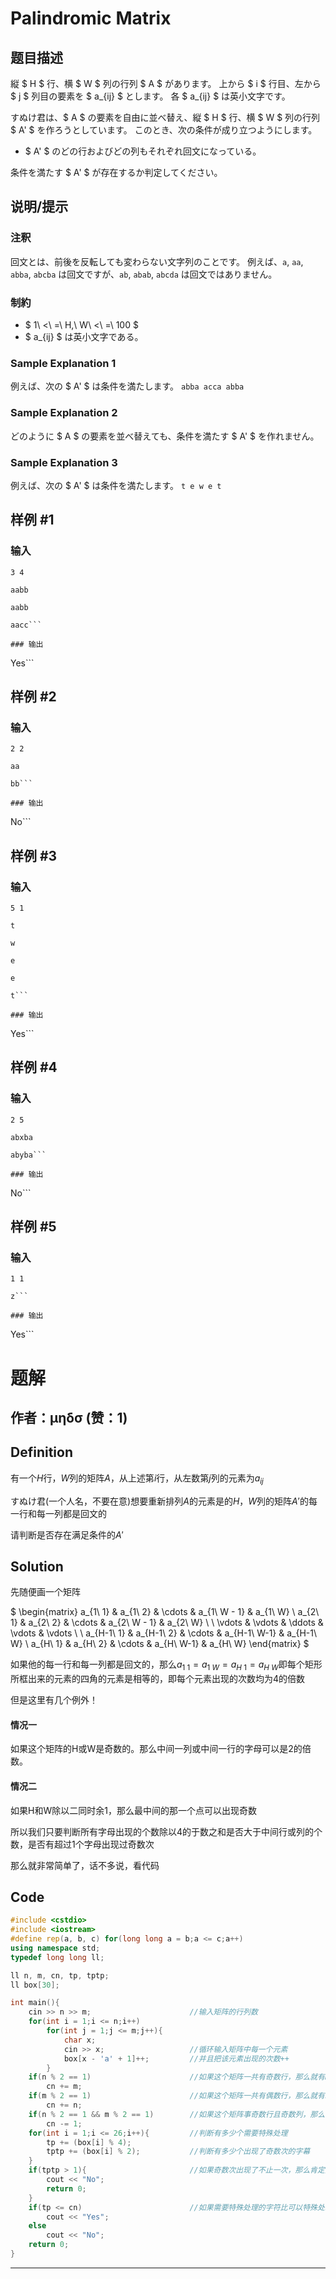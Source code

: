 # Palindromic Matrix

## 题目描述

[problemUrl]: https://atcoder.jp/contests/code-festival-2017-quala/tasks/code_festival_2017_quala_c

縦 $ H $ 行、横 $ W $ 列の行列 $ A $ があります。 上から $ i $ 行目、左から $ j $ 列目の要素を $ a_{ij} $ とします。 各 $ a_{ij} $ は英小文字です。

すぬけ君は、$ A $ の要素を自由に並べ替え、縦 $ H $ 行、横 $ W $ 列の行列 $ A' $ を作ろうとしています。 このとき、次の条件が成り立つようにします。

- $ A' $ のどの行およびどの列もそれぞれ回文になっている。

条件を満たす $ A' $ が存在するか判定してください。

## 说明/提示

### 注釈

回文とは、前後を反転しても変わらない文字列のことです。 例えば、`a`, `aa`, `abba`, `abcba` は回文ですが、`ab`, `abab`, `abcda` は回文ではありません。

### 制約

- $ 1\ <\ =\ H,\ W\ <\ =\ 100 $
- $ a_{ij} $ は英小文字である。

### Sample Explanation 1

例えば、次の $ A' $ は条件を満たします。 ``` abba acca abba ```

### Sample Explanation 2

どのように $ A $ の要素を並べ替えても、条件を満たす $ A' $ を作れません。

### Sample Explanation 3

例えば、次の $ A' $ は条件を満たします。 ``` t e w e t ```

## 样例 #1

### 输入

```
3 4
aabb
aabb
aacc```

### 输出

```
Yes```

## 样例 #2

### 输入

```
2 2
aa
bb```

### 输出

```
No```

## 样例 #3

### 输入

```
5 1
t
w
e
e
t```

### 输出

```
Yes```

## 样例 #4

### 输入

```
2 5
abxba
abyba```

### 输出

```
No```

## 样例 #5

### 输入

```
1 1
z```

### 输出

```
Yes```

# 题解

## 作者：μηδσ (赞：1)

## Definition

有一个$H$行，$W$列的矩阵$A$，从上述第$i$行，从左数第$j$列的元素为$a_{ij}$

すぬけ君(一个人名，不要在意)想要重新排列$A$的元素是的$H$，$W$列的矩阵$A'$的每一行和每一列都是回文的

请判断是否存在满足条件的$A'$

## Solution

先随便画一个矩阵

$
\begin{matrix}
a_{1\ 1} & a_{1\ 2} & \cdots & a_{1\ W - 1} & a_{1\ W} \\
a_{2\ 1} & a_{2\ 2} & \cdots & a_{2\ W - 1} & a_{2\ W} \\ \\
\vdots & \vdots & \ddots & \vdots & \vdots \\ \\
a_{H-1\ 1} & a_{H-1\ 2} & \cdots & a_{H-1\ W-1} & a_{H-1\ W} \\
a_{H\ 1} & a_{H\ 2} & \cdots & a_{H\ W-1} & a_{H\ W}
\end{matrix}
$

如果他的每一行和每一列都是回文的，那么$a_{1\ 1} = a_{1\ W} = a_{H\ 1} = a_{H\ W}$即每个矩形所框出来的元素的四角的元素是相等的，即每个元素出现的次数均为$4$的倍数

但是这里有几个例外！

#### 情况一

如果这个矩阵的H或W是奇数的。那么中间一列或中间一行的字母可以是2的倍数。

#### 情况二

如果H和W除以二同时余1，那么最中间的那一个点可以出现奇数

所以我们只要判断所有字母出现的个数除以4的于数之和是否大于中间行或列的个数，是否有超过1个字母出现过奇数次

那么就非常简单了，话不多说，看代码

## Code

~~~cpp
#include <cstdio>
#include <iostream>		
#define rep(a, b, c) for(long long a = b;a <= c;a++)
using namespace std;
typedef long long ll;

ll n, m, cn, tp, tptp;
ll box[30];

int main(){
	cin >> n >> m;						//输入矩阵的行列数 
	for(int i = 1;i <= n;i++)
		for(int j = 1;j <= m;j++){
			char x;
			cin >> x; 					//循环输入矩阵中每一个元素 
			box[x - 'a' + 1]++;			//并且把该元素出现的次数++ 
		}
	if(n % 2 == 1)						//如果这个矩阵一共有奇数行，那么就有m个值需要特殊处理 
		cn += m;
	if(m % 2 == 1)						//如果这个矩阵一共有偶数行，那么就有n个值需要特殊处理 
		cn += n;
	if(n % 2 == 1 && m % 2 == 1)		//如果这个矩阵事奇数行且奇数列，那么特殊处理的值需要--
		cn -= 1; 
	for(int i = 1;i <= 26;i++){			//判断有多少个需要特殊处理 
		tp += (box[i] % 4);
		tptp += (box[i] % 2);			//判断有多少个出现了奇数次的字幕 
	} 
	if(tptp > 1){						//如果奇数次出现了不止一次，那么肯定无法构成矩阵 
		cout << "No";
		return 0;
	} 
	if(tp <= cn)						//如果需要特殊处理的字符比可以特殊处理的字符还要多，那么不可能构成‘回文矩阵’ 
		cout << "Yes";
	else
		cout << "No";
	return 0;
}
~~~

---

